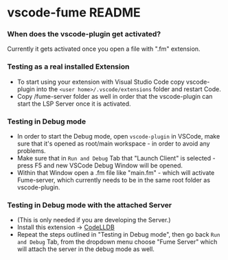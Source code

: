 # vscode-fume README

### When does the vscode-plugin get activated?
Currently it gets activated once you open a file with ".fm" extension.
### Testing as a real installed Extension
* To start using your extension with Visual Studio Code copy vscode-plugin into the `<user home>/.vscode/extensions` folder and restart Code.
* Copy /fume-server folder as well in order that the vscode-plugin can start the LSP Server once it is activated.

### Testing in Debug mode
* In order to start the Debug mode, open `vscode-plugin` in VSCode, make sure that it's opened as root/main workspace - in order to avoid any problems.
* Make sure that in `Run and Debug` Tab that "Launch Client" is selected - press F5 and new VSCode Debug Window will be opened.
* Within that Window open a .fm file like "main.fm" - which will activate Fume-server, which currently needs to be in the same root folder as vscode-plugin.

### Testing in Debug mode with the attached Server
* (This is only needed if you are developing the Server.)
* Install this extension -> [CodeLLDB](https://marketplace.visualstudio.com/items?itemName=vadimcn.vscode-lldb)
* Repeat the steps outlined in "Testing in Debug mode", then go back `Run and Debug` Tab, from the dropdown menu
choose "Fume Server" which will attach the server in the debug mode as well.

